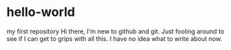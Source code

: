 # hello-world
my first repository
Hi there, I'm new to github and git.  Just fooling around to see if I can get to grips with all this. 
I have no idea what to write about now.

